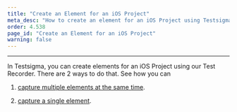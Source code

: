 ```yaml
---
title: "Create an Element for an iOS Project"
meta_desc: "How to create an element for an iOS Project using Testsigma’s Recorder."
order: 4.538
page_id: "Create an Element for an iOS Project"
warning: false
---
```


---
In Testsigma, you can create elements for an iOS Project using our Test Recorder. There are 2 ways to do that. See how you can

1. [capture multiple elements at the same time](https://testsigma.com/docs/elements/ios-apps/record-multiple-elements/).
   
2. [capture a single element](https://testsigma.com/docs/elements/ios-apps/capture-single-element/).

